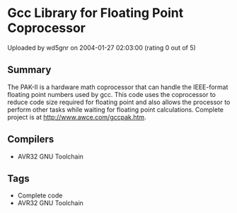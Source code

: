 # Gcc Library for Floating Point Coprocessor

Uploaded by wd5gnr on 2004-01-27 02:03:00 (rating 0 out of 5)

## Summary

The PAK-II is a hardware math coprocessor that can handle the IEEE-format floating point numbers used by gcc. This code uses the coprocessor to reduce code size required for floating point and also allows the processor to perform other tasks while waiting for floating point calculations. Complete project is at <http://www.awce.com/gccpak.htm>.

## Compilers

- AVR32 GNU Toolchain

## Tags

- Complete code
- AVR32 GNU Toolchain
